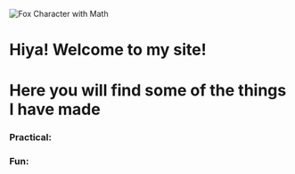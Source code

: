 ![Fox Character with Math](/images/o7gMuCjT5pJHH7EMi4Za4.jpeg)


# Hiya! Welcome to my site!
# Here you will find some of the things I have made


### Practical:


### Fun:
